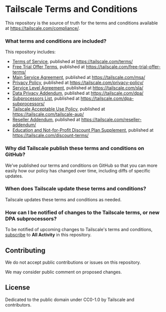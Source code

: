 # Tailscale Terms and Conditions

This repository is the source of truth for the terms and conditions available at https://tailscale.com/compliance/.

### What terms and conditions are included?

This repository includes:

- [Terms of Service](/terms/index.md), published at https://tailscale.com/terms/
- [Free Trial Offer Terms](/free-trial-offer-terms/index.md), published at https://tailscale.com/free-trial-offer-terms/
- [Main Service Agreement](/msa/index.md), published at https://tailscale.com/msa/
- [Privacy Policy](/privacy-policy/index.md), published at https://tailscale.com/privacy-policy/
- [Service Level Agreement](/sla/index.md), published at https://tailscale.com/sla/
- [Data Privacy Addendum](/dpa/index.md), published at https://tailscale.com/dpa/
- [Subprocessors List](/dpa-subprocessors/index.md), published at https://tailscale.com/dpa-subprocessors/
- [Tailscale Acceptable Use Policy](/tailscale-aup/index.md), published at https://tailscale.com/tailscale-aup/
- [Reseller Addendum](/reseller-addendum/index.md), published at https://tailscale.com/reseller-addendum/
- [Education and Not-for-Profit Discount Plan Supplement](/discount-terms/index.md), published at https://tailscale.com/discount-terms/

### Why did Tailscale publish these terms and conditions on GitHub?

We’ve published our terms and conditions on GitHub so that you can more easily how our policy has changed over time, including diffs of specific updates.

### When does Tailscale update these terms and conditions?

Tailscale updates these terms and conditions as needed.

### How can I be notified of changes to the Tailscale terms, or new DPA subprocessors?

To be notified of upcoming changes to Tailscale's terms and conditions, [subscribe](https://docs.github.com/en/account-and-profile/managing-subscriptions-and-notifications-on-github/setting-up-notifications/about-notifications) to **All Activity** in this repository.

## Contributing

We do not accept public contributions or issues on this repository.

We may consider public comment on proposed changes.

## License

Dedicated to the public domain under CC0-1.0 by Tailscale and contributors.
